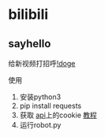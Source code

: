 # bilibili

## sayhello
给新视频打招呼[!doge](https://i0.hdslb.com/bfs/emote/feb9abf68df628803ff69a244e744470c2b7e136.png@100w_100h.webp)

使用
1. 安装python3
2. pip install requests
3. 获取 [api](https://api.bilibili.com/x/v2/reply/add)上的cookie [教程](https://jingyan.baidu.com/article/0aa2237505193488cd0d647f.html)
4. 运行robot.py
